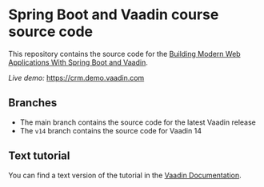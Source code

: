 # Spring Boot and Vaadin course source code

This repository contains the source code for
the [Building Modern Web Applications With Spring Boot and Vaadin](https://vaadin.com/docs/latest/flow/tutorials/in-depth-course).

*Live demo:* https://crm.demo.vaadin.com

## Branches

- The main branch contains the source code for the latest Vaadin release
- The `v14` branch contains the source code for Vaadin 14

## Text tutorial

You can find a text version of the tutorial in
the [Vaadin Documentation](https://vaadin.com/docs/latest/flow/tutorials/in-depth-course).
